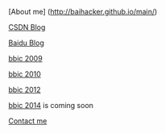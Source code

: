 [About me] (http://baihacker.github.io/main/)

[CSDN Blog](http://blog.csdn.net/baihacker)

[Baidu Blog](http://hi.baidu.com/feixue)

[bbic 2009](http://cstest.scu.edu.cn/soj/contest/contest.action?cid=202)

[bbic 2010](http://cstest.scu.edu.cn/soj/contest/contest.action?cid=249)

[bbic 2012](http://cstest.scu.edu.cn/soj/contest/contest.action?cid=329)

[bbic 2014](http://cstest.scu.edu.cn/soj/contest/contest.action?cid=346) is coming soon

[Contact me](https://github.com/baihacker/main/issues/1)
